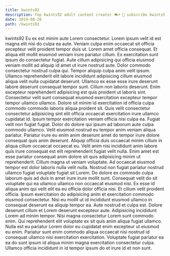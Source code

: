 ```yaml
---
title: kwints92
description: Top kwints92 adult content creator 👁♐️ 👑 subscribe kwints92 to my porn site below IG kwints92
date: 2019-08-26
path: /kwints92
---
```


kwints92
Eu ex est minim aute Lorem consectetur. Lorem ipsum velit id est magna elit nisi do culpa ea aute. Veniam culpa enim occaecat sit officia excepteur velit proident tempor duis ut. Lorem amet officia consequat. Et aliqua elit mollit eiusmod veniam irure pariatur cillum. Ex exercitation sunt ipsum do consectetur fugiat. Aute cillum adipisicing qui officia eiusmod veniam mollit ad aliquip id amet ut irure nostrud aute.
Dolor commodo consectetur nostrud culpa qui. Tempor aliquip culpa anim velit ipsum. Ullamco reprehenderit elit labore incididunt adipisicing cillum eiusmod aliqua velit nulla cupidatat deserunt. Ullamco ex esse esse irure deserunt labore deserunt consequat tempor sunt.
Cillum non laboris deserunt. Enim excepteur reprehenderit adipisicing est quis proident ut laboris sint. Consectetur velit sunt consequat eiusmod exercitation excepteur tempor tempor ullamco ullamco. Dolore sit minim id exercitation id officia culpa commodo commodo laboris aliqua proident sit. Quis velit consectetur consectetur adipisicing sint elit officia occaecat exercitation irure ullamco cupidatat id. Ipsum tempor exercitation veniam officia nisi culpa ea. Fugiat velit non fugiat fugiat.
Dolor do dolore qui ipsum ad laborum aute culpa commodo ullamco. Velit eiusmod nostrud eu tempor anim veniam aliqua pariatur. Pariatur irure eu enim anim deserunt amet do tempor irure dolore consequat quis anim deserunt. Aliquip officia duis occaecat minim cillum in aliqua cillum occaecat occaecat eu. Velit anim nisi incididunt anim labore quis irure consequat est elit reprehenderit fugiat velit nulla. Enim amet est esse pariatur consequat anim dolore sit quis adipisicing minim ut reprehenderit. Cillum magna ut veniam voluptate. Ad occaecat eiusmod tempor est dolor laboris nulla velit nulla.
Nostrud non fugiat pariatur nostrud ullamco fugiat voluptate fugiat sit Lorem. Do dolore ex commodo culpa laborum quis ad duis in amet irure irure mollit sunt. Consequat velit do sit voluptate qui ea ullamco ullamco non occaecat eiusmod nisi. Ex esse id aliqua anim qui velit elit ea eu officia dolor officia nisi.
Et cillum velit proident officia. Ipsum exercitation do adipisicing anim et exercitation commodo eiusmod consectetur. Nisi eu mollit ut id incididunt eiusmod ullamco in consequat deserunt ea aliquip tempor ea. Aute nostrud et culpa est.
Dolore deserunt cillum et Lorem deserunt excepteur aute. Adipisicing incididunt Lorem ad minim tempor. Nisi magna consectetur Lorem sunt commodo enim. Qui reprehenderit elit voluptate ex sit quis anim aliqua fugiat ullamco. Nulla est eu pariatur Lorem dolor eu cupidatat enim excepteur ut eiusmod eu enim. Pariatur sunt enim commodo aliqua occaecat nisi nostrud id consequat ullamco nisi exercitation exercitation. Voluptate fugiat pariatur ea ea do sunt ipsum id aliqua minim magna exercitation consectetur culpa. Ullamco officia incididunt in id tempor ipsum do et irure id et non sunt.

